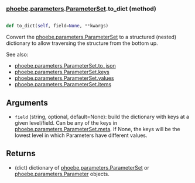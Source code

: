 ### [phoebe](phoebe.md).[parameters](phoebe.parameters.md).[ParameterSet](phoebe.parameters.ParameterSet.md).to_dict (method)


```py

def to_dict(self, field=None, **kwargs)

```



Convert the [phoebe.parameters.ParameterSet](phoebe.parameters.ParameterSet.md) to a structured (nested)
dictionary to allow traversing the structure from the bottom up.

See also:
* [phoebe.parameters.ParameterSet.to_json](phoebe.parameters.ParameterSet.to_json.md)
* [phoebe.parameters.ParameterSet.keys](phoebe.parameters.ParameterSet.keys.md)
* [phoebe.parameters.ParameterSet.values](phoebe.parameters.ParameterSet.values.md)
* [phoebe.parameters.ParameterSet.items](phoebe.parameters.ParameterSet.items.md)

Arguments
----------
* `field` (string, optional, default=None): build the dictionary with
    keys at a given level/field.  Can be any of the keys in
    [phoebe.parameters.ParameterSet.meta](phoebe.parameters.ParameterSet.meta.md).  If None, the keys will be
    the lowest level in which Parameters have different values.

Returns
---------
* (dict) dictionary of [phoebe.parameters.ParameterSet](phoebe.parameters.ParameterSet.md) or
    [phoebe.parameters.Parameter](phoebe.parameters.Parameter.md) objects.

